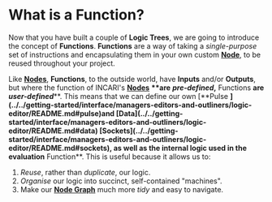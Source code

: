 # What is a Function?

Now that you have built a couple of **Logic Trees**, we are going to introduce the concept of **Functions**. **Functions** are a way of taking a _single-purpose_ set of instructions and encapsulating them in your own custom [**Node**](../../getting-started/interface/managers-editors-and-outliners/logic-editor/README.md#nodes), to be reused throughout your project.

Like [**Nodes**](../../getting-started/interface/managers-editors-and-outliners/logic-editor/README.md#nodes), **Functions**, to the outside world, have **Inputs** and/or **Outputs**, but where the function of INCARI's [**Nodes**](../../getting-started/interface/managers-editors-and-outliners/logic-editor/README.md#nodes) **\*\*are** _**pre-defined**_**,** Functions **are** _**user-defined**_**. This means that we can define our own \[**Pulse **\]\(../../getting-started/interface/managers-editors-and-outliners/logic-editor/README.md\#pulse\)and \[**Data**\]\(../../getting-started/interface/managers-editors-and-outliners/logic-editor/README.md\#data\) \[**Sockets**\]\(../../getting-started/interface/managers-editors-and-outliners/logic-editor/README.md\#sockets\), as well as the internal logic used in the evaluation** Function\*\*. This is useful because it allows us to:

1. _Reuse_, rather than _duplicate_, our logic.
2. _Organise_ our logic into succinct, self-contained "machines".
3. Make our [**Node Graph**](../../getting-started/interface/managers-editors-and-outliners/logic-editor/README.md#5-the-logic-graph-node-graph) much more _tidy_ and easy to navigate.


